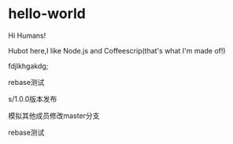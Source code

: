 # hello-world

Hi Humans!

Hubot here,I like Node.js and Coffeescrip(that's what I'm made of!)

fdjlkhgakdg;

rebase测试

s/1.0.0版本发布

模拟其他成员修改master分支

rebase测试
